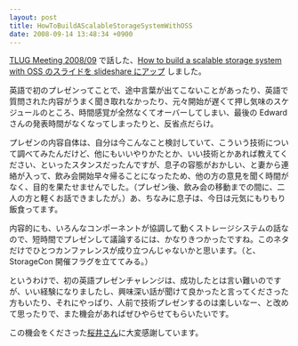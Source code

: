 ```yaml
---
layout: post
title: HowToBuildAScalableStorageSystemWithOSS
date: 2008-09-14 13:48:34 +0900
---
```



[TLUG Meeting 2008/09](http://www.tlug.jp/wiki/Meetings:2008:09) で話した、[How to build a scalable storage system with OSS のスライドを slideshare にアップ](http://www.slideshare.net/mizzy/how-to-build-a-scalable-storage-system-at-tlug-meeting-20080913-presentation) しました。

英語で初のプレゼンってことで、途中言葉が出てこないことがあったり、英語で質問された内容がうまく聞き取れなかったり、元々開始が遅くて押し気味のスケジュールのところ、時間感覚が全然なくてオーバーしてしまい、最後の Edward さんの発表時間がなくなってしまったりと、反省点だらけ。

プレゼンの内容自体は、自分は今こんなこと検討していて、こういう技術について調べてみたんだけど、他にもいいやりかたとか、いい技術とかあれば教えてください、といったスタンスだったんですが、息子の容態がおかしい、と妻から連絡が入って、飲み会開始早々帰ることになったため、他の方の意見を聞く時間がなく、目的を果たせませんでした。（プレゼン後、飲み会の移動までの間に、二人の方と軽くお話できましたが。）あ、ちなみに息子は、今日は元気にもりもり飯食ってます。

内容的にも、いろんなコンポーネントが協調して動くストレージシステムの話なので、短時間でプレゼンして議論するには、かなりきつかったですね。このネタだけでひとつカンファレンスが成り立つんじゃないかと思います。（と、StorageCon 開催フラグを立ててみる。）

というわけで、初の英語プレゼンチャレンジは、成功したとは言い難いのですが、いい経験になりましたし、興味深い話が聞けて良かったと言ってくださった方もいたり、それにやっぱり、人前で技術プレゼンするのは楽しいなー、と改めて思ったりで、また機会があればぜひやらせてもらいたいです。

この機会をくださった[桜井さん](http://trombik.mine.nu/~cherry/w/)に大変感謝しています。
